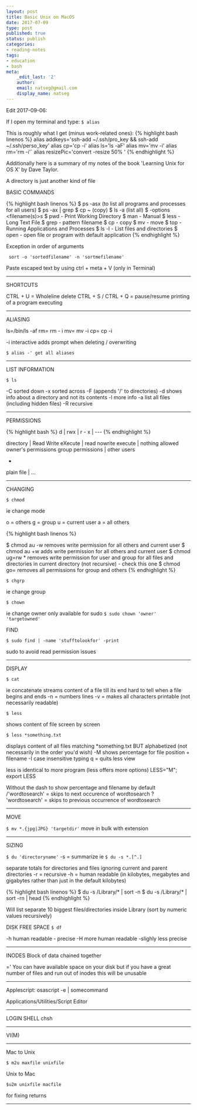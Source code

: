 ```yaml
---
layout: post
title: Basic Unix on MacOS
date: 2017-07-09
type: post
published: true
status: publish
categories:
- reading-notes
tags:
- education
- bash
meta:
    _edit_last: '2'
    author:
    email: natseg@gmail.com
    display_name: natseg
---
```


Edit 2017-09-06:

If I open my terminal and type:
`$ alias`

This is roughly what I get (minus work-related ones):
{% highlight bash linenos %}
alias addkeys='ssh-add ~/.ssh/pro_key && ssh-add ~/.ssh/perso_key'
alias cp='cp -i'
alias ls='ls -aF'
alias mv='mv -i'
alias rm='rm -i'`
alias resizePic='convert -resize 50%  '
{% endhighlight %}

Additionally here is a summary of my notes of the book 'Learning Unix for OS X' by Dave Taylor.

A directory is just another kind of file

BASIC COMMANDS

{% highlight bash linenos %}
$ ps -asx (to list all programs and processes for all users)
$ ps -ax | grep <program>
$ cp <search1> <search2> ~ (copy)
$ ls -a (list all)
$ <command> -options <filename(s)>s
$ pwd - Print Working Directory
$ man - Manual
$ less - Long Text File
$ grep - pattern filename
$ cp - copy
$ mv - move
$ top - Running Applications and Processes
$ ls -l - List files and directories
$ open - open file or program with default application
{% endhighlight %}

Exception in order of arguments

` sort -o 'sortedfilename' -n 'sortmefilename'`

Paste escaped text by using ctrl + meta + V (only in Terminal)

---

SHORTCUTS

CTRL + U = Wholeline delete
CTRL + S / CTRL + Q = pause/resume printing of a program executing

---

ALIASING

ls=/bin/ls -af
rm= rm - i
mv= mv -i
cp= cp -i

-i interactive adds prompt when deleting / overwriting

`$ alias -' get all aliases`

---

LIST INFORMATION

`$ ls`

-C sorted down
-x sorted across
-F (appends '/' to directories)
-d shows info about a directory and not its contents
-l more info
-a list all files (including hidden files)
-R recursive

---

PERMISSIONS

{% highlight bash %}
d             | rwx                             | r - x | ---
{% endhighlight %}

directory | Read Write eXecute  | read nowrite execute | nothing allowed
owner's permissions    group permissions     | other users

-
plain file  | ...

---

CHANGING

`$ chmod`

ie change mode

o = others
g = group
u = current user
a = all others

{% highlight bash linenos %}

$ chmod au -w removes write permission for all others and current user
$ chmod au +w adds write permission for all others and current user
$ chmod ug=rw * removes write permission for user and group for all files and directories in current directory (not recursive) - check this one
$ chmod go= removes all permissions for group and others
{% endhighlight %}

`$ chgrp`

ie change group

`$ chown`

ie change owner
only available for sudo
`$ sudo chown 'owner' 'targetowned'`

FIND

`$ sudo find | -name 'stufftolookfor' -print`

sudo to avoid read permission issues

---

DISPLAY

`$ cat`

ie concatenate
streams content of a file till its end
hard to tell when a file begins and ends
-n = numbers lines
-v = makes all characters printable (not necessarily readable)

`$ less`

shows content of file screen by screen

`$ less *something.txt`

displays content of all files matching *something.txt BUT alphabetized (not necessarily in the order you'd wish)
-M shows percentage for file position + filename
-I case insensitive
typing q = quits less view

less is identical to more program (less offers more options)
LESS="M"; export LESS

Without the dash to show percentage and filename by default
/'wordtosearch' = skips to next occurence of wordtosearch
? 'wordtosearch' = skips to previous occurrence of wordtosearch

---

MOVE

`$ mv *.{jpg|JPG} 'targetdir'`
move in bulk with extension

---

SIZING

`$ du 'directoryname'`
-s = summarize
ie
`$ du -s *.[^.]`

separate totals for directories and files ignoring current and parent directories
-r = recursive
-h = human readable (in kilobytes, megabytes and gigabytes rather than just in the default kilobytes)

{% highlight bash linenos %}
$ du -s /Library/* | sort -n
$ du -s /Library/* | sort -rn | head
{% endhighlight %}

Will list separate 10 biggest files/directories inside Library (sort by numeric values recursively)

DISK FREE SPACE
`$ df`

-h human readable - precise
-H more human readable -slighly less precise

---

INODES
Block of data chained together

=' You can have available space on your disk but if you have a great number of files and run out of inodes this will be unusable

---
Applescript:
osascript -e | somecommand

Applications/Utilities/Script Editor

---

LOGIN SHELL
chsh

---

VI(M)

---

Mac to Unix

`$ m2u maxfile unixfile`

Unix to Mac

`$u2m unixfile macfile`

for fixing returns

---

